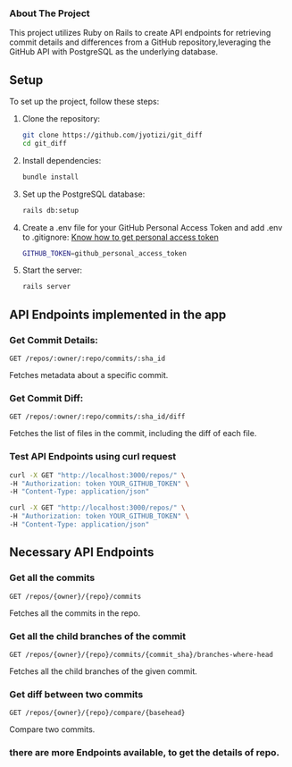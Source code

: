 ### About The Project
This project utilizes Ruby on Rails to create API endpoints for retrieving commit details and differences from a GitHub repository,leveraging the GitHub API with PostgreSQL as the underlying database.

## Setup

To set up the project, follow these steps:

1. Clone the repository:
   ```bash
   git clone https://github.com/jyotizi/git_diff
   cd git_diff
2. Install dependencies:
   ```bash
   bundle install
3. Set up the PostgreSQL database:
   ```bash
   rails db:setup
4. Create a .env file for your GitHub Personal Access Token and add .env to .gitignore:
   [Know how to get personal access token](https://docs.github.com/en/authentication/keeping-your-account-and-data-secure/managing-your-personal-access-tokens)
   ```bash
   GITHUB_TOKEN=github_personal_access_token
5. Start the server:
   ```bash
   rails server
## API Endpoints implemented in the app
### Get Commit Details:
   `GET /repos/:owner/:repo/commits/:sha_id`

   Fetches metadata about a specific commit.

### Get Commit Diff:
   `GET /repos/:owner/:repo/commits/:sha_id/diff`

   Fetches the list of files in the commit, including the diff of each file.
### Test API Endpoints using curl request
```bash
curl -X GET "http://localhost:3000/repos/" \
-H "Authorization: token YOUR_GITHUB_TOKEN" \
-H "Content-Type: application/json"
```

```bash
curl -X GET "http://localhost:3000/repos/" \
-H "Authorization: token YOUR_GITHUB_TOKEN" \
-H "Content-Type: application/json"
```

## Necessary API Endpoints
### Get all the commits
   `GET /repos/{owner}/{repo}/commits`

   Fetches all the commits in the repo.

### Get all the child branches of the commit
   `GET /repos/{owner}/{repo}/commits/{commit_sha}/branches-where-head`

   Fetches all the child branches of the given commit.

### Get diff between two commits
   `GET /repos/{owner}/{repo}/compare/{basehead}`

   Compare two commits.

### there are more Endpoints available, to get the details of repo.
